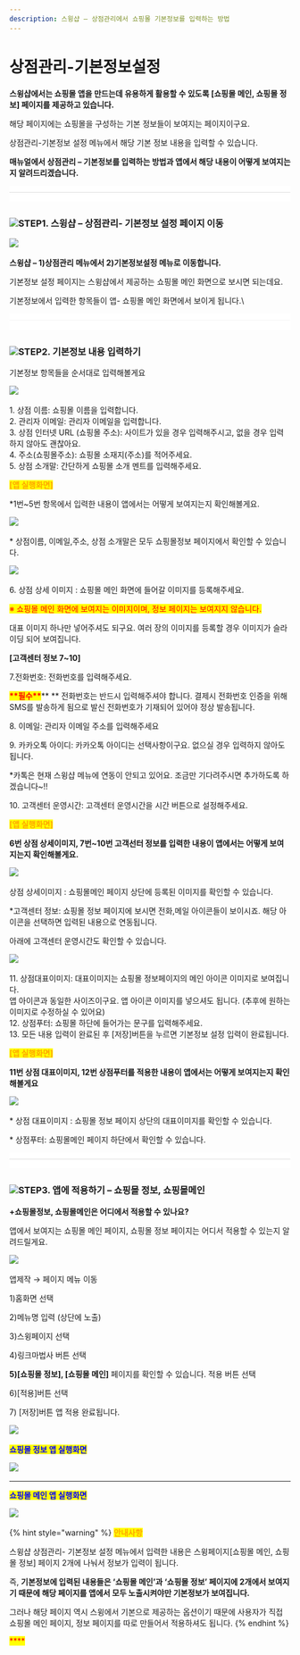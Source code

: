 ```yaml
---
description: 스윙샵 – 상점관리에서 쇼핑몰 기본정보를 입력하는 방법
---
```


# 상점관리-기본정보설정

**스윙샵에서는 쇼핑몰 앱을 만드는데 유용하게 활용할 수 있도록  \[쇼핑몰 메인, 쇼핑몰 정보] 페이지를 제공하고 있습니다.**

해당 페이지에는 쇼핑몰을 구성하는 기본 정보들이 보여지는 페이지이구요.

상점관리-기본정보 설정 메뉴에서 해당 기본 정보 내용을 입력할 수 있습니다.

**매뉴얼에서 상점관리 – 기본정보를 입력하는 방법과 앱에서 해당 내용이 어떻게 보여지는지 알려드리겠습니다.**

![](<../../.gitbook/assets/구분선 (1) (1).PNG>)

### ![](https://wp.swing2app.co.kr/wp-content/uploads/2020/04/%EB%8B%A8%EB%9D%BD1-1.png)**STEP1. 스윙샵 – 상점관리- 기본정보 설정 페이지 이동**

![](https://wp.swing2app.co.kr/wp-content/uploads/2018/11/%EC%83%81%EC%A0%90%EA%B4%80%EB%A6%AC.png)

**스윙샵 – 1)상점관리 메뉴에서 2)기본정보설정 메뉴로 이동합니다.**

기본정보 설정 페이지는 스윙샵에서 제공하는 쇼핑몰 메인 화면으로 보시면 되는데요.

기본정보에서 입력한 항목들이 앱- 쇼핑몰 메인 화면에서 보이게 됩니다.\


![](<../../.gitbook/assets/구분선 (1) (1).PNG>)

### <mark style="color:blue;"></mark>![](https://wp.swing2app.co.kr/wp-content/uploads/2020/04/%EB%8B%A8%EB%9D%BD1-1.png)**STEP2.  기본정보 내용 입력하기**

기본정보 항목들을 순서대로 입력해볼게요

![](https://wp.swing2app.co.kr/wp-content/uploads/2021/02/%EA%B8%B0%EB%B3%B8%EC%A0%95%EB%B3%B41.png)

1\. 상점 이름: 쇼핑몰 이름을 입력합니다.\
2\. 관리자 이메일: 관리자 이메일을 입력합니다.\
3\. 상점 인터넷 URL (쇼핑몰 주소): 사이트가 있을 경우 입력해주시고, 없을 경우 입력하지 않아도 괜찮아요.\
4\. 주소(쇼핑몰주소):  쇼핑몰 소재지(주소)를 적어주세요.\
5\. 상점 소개말: 간단하게 쇼핑몰 소개 멘트를 입력해주세요.



<mark style="color:blue;"><mark style="color:orange;">**\[앱 실행화면]**<mark style="color:orange;"></mark>

\*1번\~5번 항목에서 입력한 내용이 앱에서는 어떻게 보여지는지 확인해볼게요.

![](../../.gitbook/assets/스윙샵-기본정보\_앱실행화면1-540x1024.png)

\* 상점이름, 이메일,주소, 상점 소개말은 모두 쇼핑몰정보 페이지에서 확인할 수 있습니다.&#x20;

![](https://wp.swing2app.co.kr/wp-content/uploads/2021/02/%EA%B8%B0%EB%B3%B8%EC%A0%95%EB%B3%B42.png)

6\. 상점 상세 이미지 : 쇼핑몰 메인 화면에 들어갈 이미지를 등록해주세요.

<mark style="color:red;">※ 쇼핑몰 메인 화면에 보여지는 이미지이며, 정보 페이지는 보여지지 않습니다.</mark>&#x20;

대표 이미지 하나만 넣어주셔도 되구요. 여러 장의 이미지를 등록할 경우 이미지가 슬라이딩 되어 보여집니다.&#x20;

**\[고객센터 정보 7\~10]**

7.전화번호: 전화번호를 입력해주세요.

<mark style="color:red;">**\*\*필수\*\***</mark>** ** 전화번호는 반드시 입력해주셔야 합니다. 결제시 전화번호 인증을 위해 SMS를 발송하게 됨으로 발신 전화번호가 기재되어 있어야 정상 발송됩니다.

8\. 이메일: 관리자 이메일 주소를 입력해주세요

9\. 카카오톡 아이디: 카카오톡 아이디는 선택사항이구요. 없으실 경우 입력하지 않아도 됩니다.

\*카톡은 현재 스윙샵 메뉴에 연동이 안되고 있어요. 조금만 기다려주시면 추가하도록 하겠습니다\~!!

10\. 고객센터 운영시간: 고객센터 운영시간을 시간 버튼으로 설정해주세요.



<mark style="color:orange;">**\[앱 실행화면]**</mark>

**6번 상점 상세이미지, 7번\~10번 고객선터 정보를 입력한 내용이 앱에서는 어떻게 보여지는지 확인해볼게요.**

![](https://wp.swing2app.co.kr/wp-content/uploads/2018/11/%EC%8A%A4%EC%9C%99%EC%83%B5-%EA%B8%B0%EB%B3%B8%EC%A0%95%EB%B3%B4\_%EC%95%B1%EC%8B%A4%ED%96%89%ED%99%94%EB%A9%B42.png)

상점 상세이미지 : 쇼핑몰메인 페이지 상단에 등록된 이미지를 확인할 수 있습니다.&#x20;

\*고객센터 정보: 쇼핑몰 정보 페이지에 보시면 전화,메일 아이콘들이 보이시죠. 해당 아이콘을 선택하면 입력된 내용으로 연동됩니다.

아래에 고객센터 운영시간도 확인할 수 있습니다.



![](https://wp.swing2app.co.kr/wp-content/uploads/2021/02/%EA%B8%B0%EB%B3%B8%EC%A0%95%EB%B3%B43.png)

11\. 상점대표이미지: 대표이미지는 쇼핑몰 정보페이지의 메인 아이콘 이미지로 보여집니다.\
앱 아이콘과 동일한 사이즈이구요. 앱 아이콘 이미지를 넣으셔도 됩니다. (추후에 원하는 이미지로 수정하실 수 있어요)\
12\. 상점푸터: 쇼핑몰 하단에 들어가는 문구를 입력해주세요.\
13\. 모든 내용 입력이 완료된 후 \[저장]버튼을 누르면 기본정보 설정 입력이 완료됩니다.

<mark style="color:orange;"></mark>

<mark style="color:orange;">**\[앱 실행화면]**</mark>

**11번 상점 대표이미지, 12번 상점푸터를 적용한 내용이 앱에서는 어떻게 보여지는지 확인해볼게요**

![](https://wp.swing2app.co.kr/wp-content/uploads/2018/11/%EC%8A%A4%EC%9C%99%EC%83%B5-%EA%B8%B0%EB%B3%B8%EC%A0%95%EB%B3%B4\_%EC%95%B1%EC%8B%A4%ED%96%89%ED%99%94%EB%A9%B43.png)

\* 상점 대표이미지 : 쇼핑몰 정보 페이지 상단의 대표이미지를 확인할 수 있습니다.

\* 상점푸터: 쇼핑몰메인 페이지 하단에서 확인할 수 있습니다.

![](<../../.gitbook/assets/구분선 (1) (1).PNG>)

### ![](https://wp.swing2app.co.kr/wp-content/uploads/2020/04/%EB%8B%A8%EB%9D%BD1-1.png)STEP3. <mark style="color:blue;"></mark> 앱에 적용하기 – 쇼핑몰 정보, 쇼핑몰메인

**+쇼핑몰정보, 쇼핑몰메인은 어디에서 적용할 수 있나요?**

앱에서 보여지는 쇼핑몰 메인 페이지, 쇼핑몰 정보 페이지는 어디서 적용할 수  있는지 알려드릴게요.

![](https://wp.swing2app.co.kr/wp-content/uploads/2018/11/%EC%87%BC%ED%95%91%EB%AA%B0%EC%A0%95%EB%B3%B4%EB%A9%94%EC%9D%B8.png)

앱제작 → 페이지 메뉴 이동

1\)홈화면 선택

2\)메뉴명 입력 (상단에 노출)

3\)스윙페이지 선택

4\)링크마법사 버튼 선택

**5)\[쇼핑몰 정보], \[쇼핑몰 메인]** 페이지를 확인할 수 있습니다. 적용 버튼 선택

6\)\[적용]버튼 선택

7\) \[저장]버튼 앱 적용 완료됩니다.&#x20;

<mark style="color:orange;"></mark>![](https://wp.swing2app.co.kr/wp-content/uploads/2018/09/%EC%BA%A1%EC%B2%98-3.png)<mark style="color:orange;"></mark>

<mark style="color:blue;">**쇼핑몰 정보 앱 실행화면**</mark>

![](https://wp.swing2app.co.kr/wp-content/uploads/2021/02/%EC%83%81%EC%A0%90%EC%A0%95%EB%B3%B42.png)

****

<mark style="color:blue;">**쇼핑몰 메인 앱 실행화면**</mark>

![](https://wp.swing2app.co.kr/wp-content/uploads/2018/11/%EC%87%BC%ED%95%91%EB%AA%B0%EB%A9%94%EC%9D%B8.png)

{% hint style="warning" %}
<mark style="color:orange;">**안내사항**</mark>

스윙샵 상점관리- 기본정보 설정 메뉴에서 입력한 내용은  스윙페이지\[쇼핑몰 메인, 쇼핑몰 정보] 페이지 2개에 나눠서 정보가 입력이 됩니다.&#x20;

즉, **기본정보에 입력된 내용들은 ‘쇼핑몰 메인’과 ‘쇼핑몰 정보’ 페이지에 2개에서 보여지기 때문에 해당 페이지를 앱에서 모두 노출시켜야만 기본정보가 보여집니다.**

그러나 해당 페이지 역시 스윙에서 기본으로 제공하는 옵션이기 때문에 사용자가 직접 쇼핑몰 메인 페이지, 정보 페이지를 따로 만들어서 적용하셔도 됩니다.
{% endhint %}

<mark style="color:red;">****</mark>

